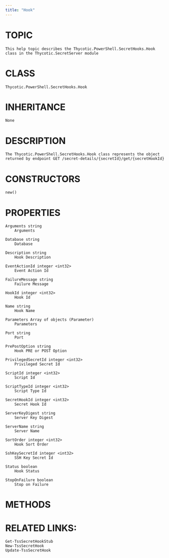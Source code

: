 ```yaml
---
title: "Hook"
---
```


# TOPIC
    This help topic describes the Thycotic.PowerShell.SecretHooks.Hook class in the Thycotic.SecretServer module

# CLASS
    Thycotic.PowerShell.SecretHooks.Hook

# INHERITANCE
    None

# DESCRIPTION
    The Thycotic.PowerShell.SecretHooks.Hook class represents the object returned by endpoint GET /secret-details/{secretId}/get/{secretHookId}

# CONSTRUCTORS
    new()

# PROPERTIES
    Arguments string
        Arguments

    Database string
        Database

    Description string
        Hook Description

    EventActionId integer <int32>
        Event Action Id

    FailureMessage string
        Failure Message

    HookId integer <int32>
        Hook Id

    Name string
        Hook Name

    Parameters Array of objects (Parameter)
        Parameters

    Port string
        Port

    PrePostOption string
        Hook PRE or POST Option

    PrivilegedSecretId integer <int32>
        Privileged Secret Id

    ScriptId integer <int32>
        Script Id

    ScriptTypeId integer <int32>
        Script Type Id

    SecretHookId integer <int32>
        Secret Hook Id

    ServerKeyDigest string
        Server Key Digest

    ServerName string
        Server Name

    SortOrder integer <int32>
        Hook Sort Order

    SshKeySecretId integer <int32>
        SSH Key Secret Id

    Status boolean
        Hook Status

    StopOnFailure boolean
        Stop on Failure

# METHODS

# RELATED LINKS:
    Get-TssSecretHookStub
    New-TssSecretHook
    Update-TssSecretHook
